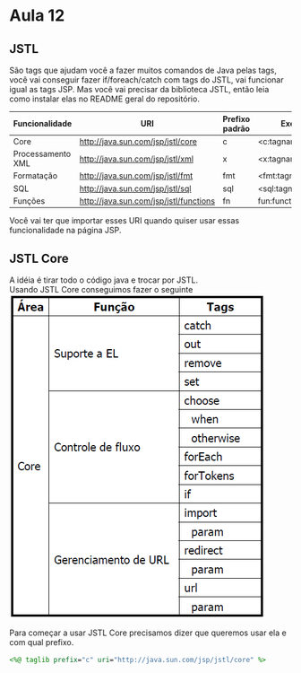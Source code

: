 # Aula 12

## JSTL
São tags que ajudam você a fazer muitos comandos de Java pelas tags, você vai conseguir fazer if/foreach/catch com tags do JSTL, vai funcionar igual as tags JSP. Mas você vai precisar da biblioteca JSTL, então leia como instalar elas no README geral do repositório.  

| Funcionalidade    | URI                                    | Prefixo padrão | Exemplo               |
| ----------------- | -------------------------------------- | -------------- | --------------------- |
| Core              | http://java.sun.com/jsp/jstl/core      | c              | <c:tagname ...>       |
| Processamento XML | http://java.sun.com/jsp/jstl/xml       | x              | <x:tagname ...>       |
| Formatação        | http://java.sun.com/jsp/jstl/fmt       | fmt            | <fmt:tagname ...>     |
| SQL               | http://java.sun.com/jsp/jstl/sql       | sql            | <sql:tagname ...>     |
| Funções           | http://java.sun.com/jsp/jstl/functions | fn             | fun:functionName(...) |

Você vai ter que importar esses URI quando quiser usar essas funcionalidade na página JSP.

## JSTL Core
A idéia é tirar todo o código java e trocar por JSTL.  
Usando JSTL Core conseguimos fazer o seguinte  
![JSTL Core](core.PNG)

Para começar a usar JSTL Core precisamos dizer que queremos usar ela e com qual prefixo.  
```JSP
<%@ taglib prefix="c" uri="http://java.sun.com/jsp/jstl/core" %>
```

